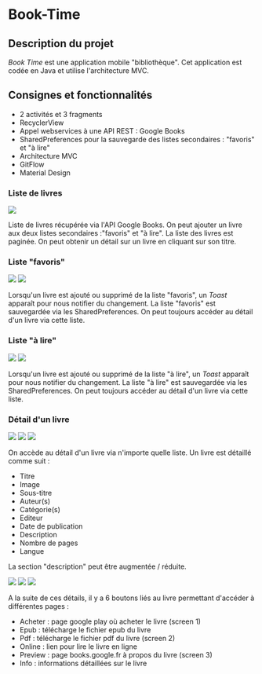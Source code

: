 # Book-Time

## Description du projet

_Book Time_ est une application mobile "bibliothèque". Cet application est codée en Java et utilise l'architecture MVC.

## Consignes et fonctionnalités

- 2 activités et 3 fragments
- RecyclerView
- Appel webservices à une API REST : Google Books
- SharedPreferences pour la sauvegarde des listes secondaires : "favoris" et "à lire"
- Architecture MVC
- GitFlow
- Material Design

### Liste de livres

<img src="1.jpg">

Liste de livres récupérée via l'API Google Books. On peut ajouter un livre aux deux listes secondaires :"favoris" et "à lire". La liste des livres est paginée. On peut obtenir un détail sur un livre en cliquant sur son titre.

### Liste "favoris"

<img src="f.jpg">  <img src="f2.jpg">

Lorsqu'un livre est ajouté ou supprimé de la liste "favoris", un _Toast_ apparaît pour nous notifier du changement. La liste "favoris" est sauvegardée via les SharedPreferences. On peut toujours accéder au détail d'un livre via cette liste.

### Liste "à lire"

<img src="l.jpg">  <img src="l2.jpg">

Lorsqu'un livre est ajouté ou supprimé de la liste "à lire", un _Toast_ apparaît pour nous notifier du changement. La liste "à lire" est sauvegardée via les SharedPreferences. On peut toujours accéder au détail d'un livre via cette liste.

### Détail d'un livre

<img src="d1.jpg">  <img src="d2.jpg">  <img src="d3.jpg">

On accède au détail d'un livre via n'importe quelle liste. Un livre est détaillé comme suit :
- Titre
- Image
- Sous-titre
- Auteur(s)
- Catégorie(s)
- Editeur
- Date de publication
- Description
- Nombre de pages
- Langue

La section "description" peut être augmentée / réduite.

<img src="t1.jpg">  <img src="t3.jpg">  <img src="t2.jpg">

A la suite de ces détails, il y a 6 boutons liés au livre permettant d'accéder à différentes pages :
- Acheter : page google play où acheter le livre (screen 1)
- Epub : télécharge le fichier epub du livre
- Pdf : télécharge le fichier pdf du livre (screen 2)
- Online : lien pour lire le livre en ligne
- Preview : page books.google.fr à propos du livre (screen 3)
- Info : informations détaillées sur le livre


